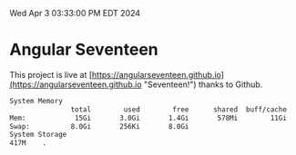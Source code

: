 Wed Apr  3 03:33:00 PM EDT 2024

# Angular Seventeen


This project is live at [https://angularseventeen.github.io](https://angularseventeen.github.io "Seventeen!") thanks to Github.

```bash
System Memory
               total        used        free      shared  buff/cache   available
Mem:            15Gi       3.0Gi       1.4Gi       578Mi        11Gi        12Gi
Swap:          8.0Gi       256Ki       8.0Gi
System Storage
417M	.
```
